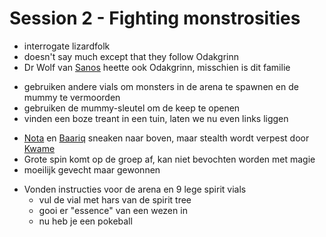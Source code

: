 # Session 2 - Fighting monstrosities

- interrogate lizardfolk
- doesn't say much except that they follow Odakgrinn
- Dr Wolf van [Sanos](https://bookstack.hemels.me/books/Inquisitors/page/sanos) heette ook Odakgrinn, misschien is dit familie

+ gebruiken andere vials om monsters in de arena te spawnen en de mummy te vermoorden
+ gebruiken de mummy-sleutel om de keep te openen
+ vinden een boze treant in een tuin, laten we nu even links liggen

- [Nota](https://bookstack.hemels.me/books/Inquisitors/page/nota-deef) en [Baariq](https://bookstack.hemels.me/books/Inquisitors/page/baariq) sneaken naar boven, maar stealth wordt verpest door [Kwame](https://bookstack.hemels.me/books/Inquisitors/page/kwame)
- Grote spin komt op de groep af, kan niet bevochten worden met magie
- moeilijk gevecht maar gewonnen

+ Vonden instructies voor de arena en 9 lege spirit vials
    + vul de vial met hars van de spirit tree
    + gooi er "essence" van een wezen in
    + nu heb je een pokeball
